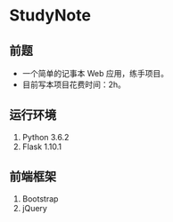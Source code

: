 # StudyNote
## 前题
* 一个简单的记事本 Web 应用，练手项目。
* 目前写本项目花费时间：2h。

## 运行环境
1. Python 3.6.2
2. Flask 1.10.1

## 前端框架
1. Bootstrap
2. jQuery
